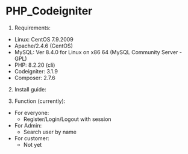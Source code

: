 # PHP_Codeigniter
1. Requirements:
- Linux: CentOS 7.9.2009
- Apache/2.4.6 (CentOS)
- MySQL: Ver 8.4.0 for Linux on x86 64 (MySQL Community Server - GPL)
- PHP: 8.2.20 (cli)
- Codeigniter: 3.1.9
- Composer: 2.7.6
2. Install guide:

  
3. Function (currently):
- For everyone:
  + Register/Login/Logout with session
- For Admin:
  + Search user by name
- For customer:
  + Not yet 
